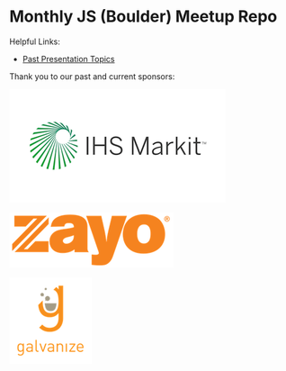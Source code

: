 # Monthly JS (Boulder) Meetup Repo

Helpful Links:

- [Past Presentation Topics](./lightning-talks/README.md)


Thank you to our past and current sponsors:

![IHS Markit Logo](./logos/ihsmarkit.png)

![Zayo Group Logo](./logos/zayo.png)

![Galvanize Logo](./logos/galvanize.png)